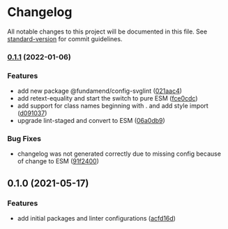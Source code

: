 # Changelog

All notable changes to this project will be documented in this file. See [standard-version](https://github.com/conventional-changelog/standard-version) for commit guidelines.

### [0.1.1](https://github.com/fundamend/fundamend/compare/@fundamend/config-lint-staged@0.1.0...@fundamend/config-lint-staged@0.1.1) (2022-01-06)

### Features

- add new package @fundamend/config-svglint ([021aac4](https://github.com/fundamend/fundamend/commit/021aac4ed446d63289200edfd9d1d4cd0b73c70d))
- add retext-equality and start the switch to pure ESM ([fce0cdc](https://github.com/fundamend/fundamend/commit/fce0cdc04f2a915c4557cf39a5a657d8a6a489e3))
- add support for class names beginning with . and add style import ([d091037](https://github.com/fundamend/fundamend/commit/d09103750451bc2ade62747d30eec96203f2088f))
- upgrade lint-staged and convert to ESM ([06a0db9](https://github.com/fundamend/fundamend/commit/06a0db92d1f724e611fc49b91173e3915a0e5f90))

### Bug Fixes

- changelog was not generated correctly due to missing config because of change to ESM ([91f2400](https://github.com/fundamend/fundamend/commit/91f2400980e1f59598a336f4956f0323b857550b))

## 0.1.0 (2021-05-17)

### Features

- add initial packages and linter configurations ([acfd16d](https://github.com/fundamend/fundamend/commit/acfd16dda048e201cb6fec61cad4c63a05923d48))
